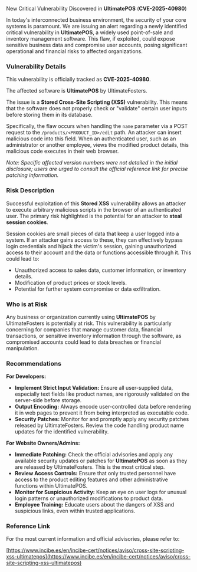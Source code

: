 New Critical Vulnerability Discovered in **UltimatePOS** (**CVE-2025-40980**)

In today's interconnected business environment, the security of your core systems is paramount. We are issuing an alert regarding a newly identified critical vulnerability in **UltimatePOS**, a widely used point-of-sale and inventory management software. This flaw, if exploited, could expose sensitive business data and compromise user accounts, posing significant operational and financial risks to affected organizations.

### Vulnerability Details

This vulnerability is officially tracked as **CVE-2025-40980**.

The affected software is **UltimatePOS** by UltimateFosters.

The issue is a **Stored Cross-Site Scripting (XSS)** vulnerability. This means that the software does not properly check or "validate" certain user inputs before storing them in its database.

Specifically, the flaw occurs when handling the `name` parameter via a POST request to the `/products/<PRODUCT_ID>/edit` path. An attacker can insert malicious code into this field. When an authenticated user, such as an administrator or another employee, views the modified product details, this malicious code executes in their web browser.

*Note: Specific affected version numbers were not detailed in the initial disclosure; users are urged to consult the official reference link for precise patching information.*

### Risk Description

Successful exploitation of this **Stored XSS** vulnerability allows an attacker to execute arbitrary malicious scripts in the browser of an authenticated user. The primary risk highlighted is the potential for an attacker to **steal session cookies**.

Session cookies are small pieces of data that keep a user logged into a system. If an attacker gains access to these, they can effectively bypass login credentials and hijack the victim's session, gaining unauthorized access to their account and the data or functions accessible through it. This could lead to:

*   Unauthorized access to sales data, customer information, or inventory details.
*   Modification of product prices or stock levels.
*   Potential for further system compromise or data exfiltration.

### Who is at Risk

Any business or organization currently using **UltimatePOS** by UltimateFosters is potentially at risk. This vulnerability is particularly concerning for companies that manage customer data, financial transactions, or sensitive inventory information through the software, as compromised accounts could lead to data breaches or financial manipulation.

### Recommendations

**For Developers:**

*   **Implement Strict Input Validation:** Ensure all user-supplied data, especially text fields like product names, are rigorously validated on the server-side before storage.
*   **Output Encoding:** Always encode user-controlled data before rendering it in web pages to prevent it from being interpreted as executable code.
*   **Security Patches:** Monitor for and promptly apply any security patches released by UltimateFosters. Review the code handling product name updates for the identified vulnerability.

**For Website Owners/Admins:**

*   **Immediate Patching:** Check the official advisories and apply any available security updates or patches for **UltimatePOS** as soon as they are released by UltimateFosters. This is the most critical step.
*   **Review Access Controls:** Ensure that only trusted personnel have access to the product editing features and other administrative functions within UltimatePOS.
*   **Monitor for Suspicious Activity:** Keep an eye on user logs for unusual login patterns or unauthorized modifications to product data.
*   **Employee Training:** Educate users about the dangers of XSS and suspicious links, even within trusted applications.

### Reference Link

For the most current information and official advisories, please refer to:

[https://www.incibe.es/en/incibe-cert/notices/aviso/cross-site-scripting-xss-ultimatepos](https://www.incibe.es/en/incibe-cert/notices/aviso/cross-site-scripting-xss-ultimatepos)